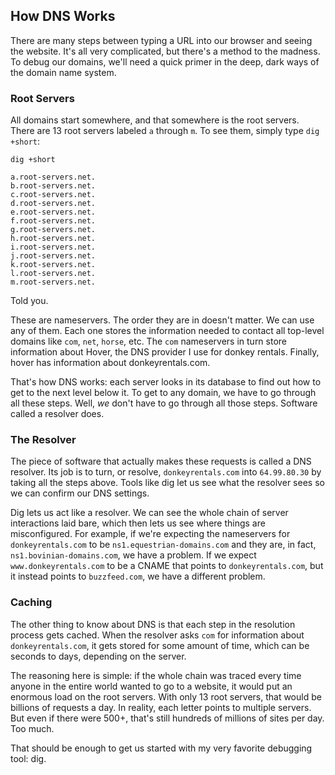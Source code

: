 ## How DNS Works

There are many steps between typing a URL into our browser and seeing the website. It's all very complicated, but there's a method to the madness. To debug our domains, we'll need a quick primer in the deep, dark ways of the domain name system.

### Root Servers

All domains start somewhere, and that somewhere is the root servers. There are 13 root servers labeled `a` through `m`. To see them, simply type `dig +short`:

```shell
dig +short

a.root-servers.net.
b.root-servers.net.
c.root-servers.net.
d.root-servers.net.
e.root-servers.net.
f.root-servers.net.
g.root-servers.net.
h.root-servers.net.
i.root-servers.net.
j.root-servers.net.
k.root-servers.net.
l.root-servers.net.
m.root-servers.net.
```

Told you.

These are nameservers. The order they are in doesn't matter. We can use any of them. Each one stores the information needed to contact all top-level domains like `com`, `net`, `horse`, etc. The `com` nameservers in turn store information about Hover, the DNS provider I use for donkey rentals. Finally, hover has information about donkeyrentals.com.

That's how DNS works: each server looks in its database to find out how to get to the next level below it. To get to any domain, we have to go through all these steps. Well, _we_ don't have to go through all those steps. Software called a resolver does.

### The Resolver

The piece of software that actually makes these requests is called a DNS resolver. Its job is to turn, or resolve, `donkeyrentals.com` into `64.99.80.30` by taking all the steps above. Tools like dig let us see what the resolver sees so we can confirm our DNS settings.

Dig lets us act like a resolver. We can see the whole chain of server interactions laid bare, which then lets us see where things are misconfigured. For example, if we're expecting the nameservers for `donkeyrentals.com` to be `ns1.equestrian-domains.com` and they are, in fact, `ns1.bovinian-domains.com`, we have a problem. If we expect `www.donkeyrentals.com` to be a CNAME that points to `donkeyrentals.com`, but it instead points to `buzzfeed.com`, we have a different problem.

### Caching

The other thing to know about DNS is that each step in the resolution process gets cached. When the resolver asks `com` for information about `donkeyrentals.com`, it gets stored for some amount of time, which can be seconds to days, depending on the server.

The reasoning here is simple: if the whole chain was traced every time anyone in the entire world wanted to go to a website, it would put an enormous load on the root servers. With only 13 root servers, that would be billions of requests a day. In reality, each letter points to multiple servers. But even if there were 500+, that's still hundreds of millions of sites per day. Too much.

That should be enough to get us started with my very favorite debugging tool: dig.
